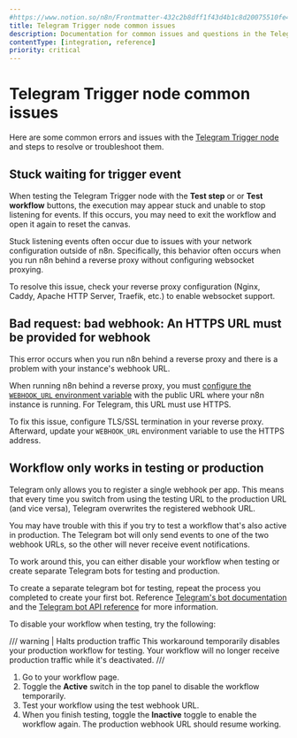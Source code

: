 ```yaml
---
#https://www.notion.so/n8n/Frontmatter-432c2b8dff1f43d4b1c8d20075510fe4
title: Telegram Trigger node common issues
description: Documentation for common issues and questions in the Telegram Trigger node in n8n, a workflow automation platform. Includes details of the issue and suggested solutions.
contentType: [integration, reference]
priority: critical
---
```


# Telegram Trigger node common issues

Here are some common errors and issues with the [Telegram Trigger node](/integrations/builtin/trigger-nodes/n8n-nodes-base.telegramtrigger/) and steps to resolve or troubleshoot them.

## Stuck waiting for trigger event

When testing the Telegram Trigger node with the **Test step** or or **Test workflow** buttons, the execution may appear stuck and unable to stop listening for events. If this occurs, you may need to exit the workflow and open it again to reset the canvas.

Stuck listening events often occur due to issues with your network configuration outside of n8n. Specifically, this behavior often occurs when you run n8n behind a reverse proxy without configuring websocket proxying.

To resolve this issue, check your reverse proxy configuration (Nginx, Caddy, Apache HTTP Server, Traefik, etc.) to enable websocket support.

<!-- vale off -->
## Bad request: bad webhook: An HTTPS URL must be provided for webhook
<!-- vale on -->

This error occurs when you run n8n behind a reverse proxy and there is a problem with your instance's webhook URL.

When running n8n behind a reverse proxy, you must [configure the `WEBHOOK_URL` environment variable](/hosting/configuration/configuration-examples/webhook-url/) with the public URL where your n8n instance is running. For Telegram, this URL must use HTTPS.

To fix this issue, configure TLS/SSL termination in your reverse proxy. Afterward, update your `WEBHOOK_URL` environment variable to use the HTTPS address.

## Workflow only works in testing or production

Telegram only allows you to register a single webhook per app. This means that every time you switch from using the testing URL to the production URL (and vice versa), Telegram overwrites the registered webhook URL. 

You may have trouble with this if you try to test a workflow that's also active in production. The Telegram bot will only send events to one of the two webhook URLs, so the other will never receive event notifications.

To work around this, you can either disable your workflow when testing or create separate Telegram bots for testing and production.

To create a separate telegram bot for testing, repeat the process you completed to create your first bot. Reference [Telegram's bot documentation](https://core.telegram.org/bots) and the [Telegram bot API reference](https://core.telegram.org/bots/api) for more information.

To disable your workflow when testing, try the following:

/// warning | Halts production traffic
This workaround temporarily disables your production workflow for testing. Your workflow will no longer receive production traffic while it's deactivated.
///

1. Go to your workflow page.
2. Toggle the **Active** switch in the top panel to disable the workflow temporarily.
3. Test your workflow using the test webhook URL.
4. When you finish testing, toggle the **Inactive** toggle to enable the workflow again. The production webhook URL should resume working.
